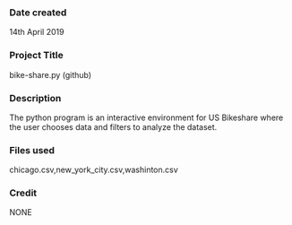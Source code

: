 ### Date created
14th April 2019 

### Project Title
bike-share.py (github)

### Description
The python program is an interactive environment for US Bikeshare where the user chooses data and filters to analyze the dataset.

### Files used
chicago.csv,new_york_city.csv,washinton.csv

### Credit
NONE 
